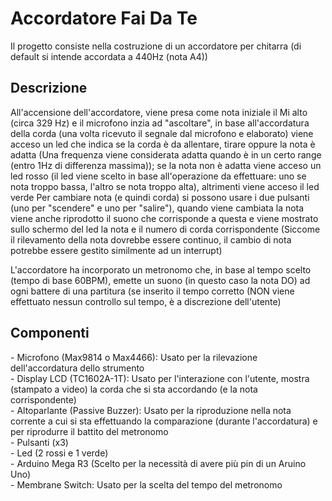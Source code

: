 # Accordatore Fai Da Te
Il progetto consiste nella costruzione di un accordatore per chitarra (di default si intende accordata a 440Hz (nota A4))

<h2>Descrizione</h2>
All'accensione dell'accordatore, viene presa come nota iniziale il Mi alto (circa 329 Hz) e il microfono inzia ad "ascoltare", in base all'accordatura
della corda (una volta ricevuto il segnale dal microfono e elaborato) viene acceso un led che indica se la corda è da allentare, tirare oppure la nota è adatta
(Una frequenza viene considerata adatta quando è in un certo range (entro 1Hz di differenza massima)); se la nota non è adatta viene acceso un led rosso (il led viene scelto in base all'operazione da effettuare: uno se nota troppo bassa, l'altro se nota troppo alta), altrimenti viene acceso il led verde
Per cambiare nota (e quindi corda) si possono usare i due pulsanti (uno per "scendere" e uno per "salire"), quando viene cambiata la nota viene anche riprodotto il suono che corrisponde a questa e viene mostrato sullo schermo del led la nota e il numero di corda corrispondente
(Siccome il rilevamento della nota dovrebbe essere continuo, il cambio di nota potrebbe essere gestito similmente ad un interrupt)

L'accordatore ha incorporato un metronomo che, in base al tempo scelto (tempo di base 60BPM), emette un suono (in questo caso la nota DO) ad ogni battere di una partitura (se inserito il tempo corretto (NON viene effettuato nessun controllo sul tempo, è a discrezione dell'utente)

<h2>Componenti</h2>
- Microfono (Max9814 o Max4466): Usato per la rilevazione dell'accordatura dello strumento<br>
- Display LCD (TC1602A-1T): Usato per l'interazione con l'utente, mostra (stampato a video) la corda che si sta accordando (e la nota corrispondente)<br>
- Altoparlante (Passive Buzzer): Usato per la riproduzione nella nota corrente a cui si sta effettuando la comparazione (durante l'accordatura) e per riprodurre il battito del metronomo<br>
- Pulsanti (x3)<br>
- Led (2 rossi e 1 verde)<br>
- Arduino Mega R3 (Scelto per la necessità di avere più pin di un Aruino Uno)<br>
- Membrane Switch: Usato per la scelta del tempo del metronomo<br>
